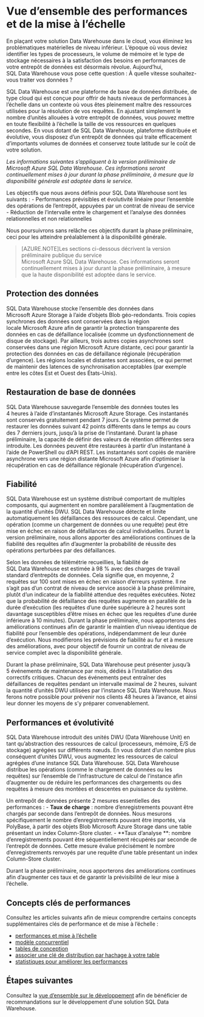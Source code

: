 <properties
   pageTitle="Vue d’ensemble des performances et de la mise à l’échelle | Microsoft Azure"
   description="Introduction aux fonctionnalités de performances et de mise à l’échelle de SQL Data Warehouse."
   services="sql-data-warehouse"
   documentationCenter="NA"
   authors="TwoUnder"
   manager="barbkess"
   editor=""/>

<tags
   ms.service="sql-data-warehouse"
   ms.devlang="NA"
   ms.topic="article"
   ms.tgt_pltfrm="NA"
   ms.workload="data-services"
   ms.date="06/24/2015"
   ms.author="barbkess;JRJ@BigBangData.co.uk;mausher;nicw"/>

# Vue d’ensemble des performances et de la mise à l’échelle
En plaçant votre solution Data Warehouse dans le cloud, vous éliminez les problématiques matérielles de niveau inférieur. L’époque où vous deviez identifier les types de processeurs, le volume de mémoire et le type de stockage nécessaires à la satisfaction des besoins en performances de votre entrepôt de données est désormais révolue. Aujourd’hui, SQL Data Warehouse vous pose cette question : À quelle vitesse souhaitez-vous traiter vos données ?

SQL Data Warehouse est une plateforme de base de données distribuée, de type cloud qui est conçue pour offrir de hauts niveaux de performances à l’échelle dans un contexte où vous êtes pleinement maître des ressources utilisées pour la résolution de vos requêtes. En ajustant simplement le nombre d’unités allouées à votre entrepôt de données, vous pouvez mettre en toute flexibilité à l’échelle la taille de vos ressources en quelques secondes. En vous dotant de SQL Data Warehouse, plateforme distribuée et évolutive, vous disposez d’un entrepôt de données qui traite efficacement d’importants volumes de données et conservez toute latitude sur le coût de votre solution.

*Les informations suivantes s’appliquent à la version préliminaire de Microsoft Azure SQL Data Warehouse. Ces informations seront continuellement mises à jour durant la phase préliminaire, à mesure que la disponibilité générale est adoptée dans le service.*

Les objectifs que nous avons définis pour SQL Data Warehouse sont les suivants : - Performances prévisibles et évolutivité linéaire pour l’ensemble des opérations de l’entrepôt, appuyées par un contrat de niveau de service - Réduction de l’intervalle entre le chargement et l’analyse des données relationnelles et non relationnelles

Nous poursuivrons sans relâche ces objectifs durant la phase préliminaire, ceci pour les atteindre préalablement à la disponibilité générale.

>[AZURE.NOTE]Les sections ci-dessous décrivent la version préliminaire publique du service Microsoft Azure SQL Data Warehouse. Ces informations seront continuellement mises à jour durant la phase préliminaire, à mesure que la haute disponibilité est adoptée dans le service.

## Protection des données
SQL Data Warehouse stocke l’ensemble des données dans Microsoft Azure Storage à l’aide d’objets Blob géo-redondants. Trois copies synchrones des données sont conservées dans la région locale Microsoft Azure afin de garantir la protection transparente des données en cas de défaillance localisée (comme un dysfonctionnement de disque de stockage). Par ailleurs, trois autres copies asynchrones sont conservées dans une région Microsoft Azure distante, ceci pour garantir la protection des données en cas de défaillance régionale (récupération d’urgence). Les régions locales et distantes sont associées, ce qui permet de maintenir des latences de synchronisation acceptables (par exemple entre les côtes Est et Ouest des États-Unis).

## Restauration de base de données
SQL Data Warehouse sauvegarde l’ensemble des données toutes les 4 heures à l’aide d’instantanés Microsoft Azure Storage. Ces instantanés sont conservés gratuitement pendant 7 jours. Ce système permet de restaurer les données suivant 42 points différents dans le temps au cours des 7 derniers jours, jusqu’à la prise de l’instantané. Durant la phase préliminaire, la capacité de définir des valeurs de rétention différentes sera introduite. Les données peuvent être restaurées à partir d’un instantané à l’aide de PowerShell ou d’API REST. Les instantanés sont copiés de manière asynchrone vers une région distante Microsoft Azure afin d’optimiser la récupération en cas de défaillance régionale (récupération d’urgence).

## Fiabilité
SQL Data Warehouse est un système distribué comportant de multiples composants, qui augmentent en nombre parallèlement à l’augmentation de la quantité d’unités DWU. SQL Data Warehouse détecte et limite automatiquement les défaillances des ressources de calcul. Cependant, une opération (comme un chargement de données ou une requête) peut être mise en échec en raison de défaillances de calcul individuelles. Durant la version préliminaire, nous allons apporter des améliorations continues de la fiabilité des requêtes afin d’augmenter la probabilité de réussite des opérations perturbées par des défaillances.

Selon les données de télémétrie recueillies, la fiabilité de SQL Data Warehouse est estimée à 98 % avec des charges de travail standard d’entrepôts de données. Cela signifie que, en moyenne, 2 requêtes sur 100 sont mises en échec en raison d’erreurs système. Il ne s’agit pas d’un contrat de niveau de service associé à la phase préliminaire, plutôt d’un indicateur de la fiabilité attendue des requêtes exécutées. Notez que la probabilité de défaillance des requêtes augmente en parallèle de la durée d’exécution (les requêtes d’une durée supérieure à 2 heures sont davantage susceptibles d’être mises en échec que les requêtes d’une durée inférieure à 10 minutes). Durant la phase préliminaire, nous apporterons des améliorations continues afin de garantir le maintien d’un niveau identique de fiabilité pour l’ensemble des opérations, indépendamment de leur durée d’exécution. Nous modifierons les prévisions de fiabilité au fur et à mesure des améliorations, avec pour objectif de fournir un contrat de niveau de service complet avec la disponibilité générale.

Durant la phase préliminaire, SQL Data Warehouse peut présenter jusqu’à 5 événements de maintenance par mois, dédiés à l’installation des correctifs critiques. Chacun des événements peut entraîner des défaillances de requêtes pendant un intervalle maximal de 2 heures, suivant la quantité d’unités DWU utilisées par l’instance SQL Data Warehouse. Nous ferons notre possible pour prévenir nos clients 48 heures à l’avance, et ainsi leur donner les moyens de s’y préparer convenablement.

## Performances et évolutivité
SQL Data Warehouse introduit des unités DWU (Data Warehouse Unit) en tant qu’abstraction des ressources de calcul (processeurs, mémoire, E/S de stockage) agrégées sur différents nœuds. En vous dotant d’un nombre plus conséquent d’unités DWU, vous augmentez les ressources de calcul agrégées d’une instance SQL Data Warehouse. SQL Data Warehouse distribue les opérations (comme le chargement de données ou les requêtes) sur l’ensemble de l’infrastructure de calcul de l’instance afin d’augmenter ou de réduire les performances des chargements ou des requêtes à mesure des montées et descentes en puissance du système.

Un entrepôt de données présente 2 mesures essentielles des performances : - **Taux de charge** : nombre d’enregistrements pouvant être chargés par seconde dans l’entrepôt de données. Nous mesurons spécifiquement le nombre d’enregistrements pouvant être importés, via PolyBase, à partir des objets Blob Microsoft Azure Storage dans une table présentant un index Column-Store cluster. - **Taux d’analyse **: nombre d’enregistrements pouvant être séquentiellement récupérés par seconde de l’entrepôt de données. Cette mesure évalue précisément le nombre d’enregistrements renvoyés par une requête d’une table présentant un index Column-Store cluster.

Durant la phase préliminaire, nous apporterons des améliorations continues afin d’augmenter ces taux et de garantir la prévisibilité de leur mise à l’échelle.

## Concepts clés de performances

Consultez les articles suivants afin de mieux comprendre certains concepts supplémentaires clés de performance et de mise à l’échelle :

- [performances et mise à l’échelle][]
- [modèle concurrentiel][]
- [tables de conception][]
- [associer une clé de distribution par hachage à votre table][]
- [statistiques pour améliorer les performances][]

## Étapes suivantes
Consultez la [vue d’ensemble sur le développement][] afin de bénéficier de recommandations sur le développement d’une solution SQL Data Warehouse.

<!--Image references-->

<!--Article references-->

[performances et mise à l’échelle]: sql-data-warehouse-performance-scale.md
[modèle concurrentiel]: sql-data-warehouse-develop-concurrency.md
[tables de conception]: sql-data-warehouse-develop-table-design.md
[associer une clé de distribution par hachage à votre table]: sql-data-warehouse-develop-hash-distribution-key
[statistiques pour améliorer les performances]: sql-data-warehouse-develop-statistics.md
[vue d’ensemble sur le développement]: sql-data-warehouse-overview-develop.md

<!--MSDN references-->

<!--Other web references-->

<!---HONumber=July15_HO1-->